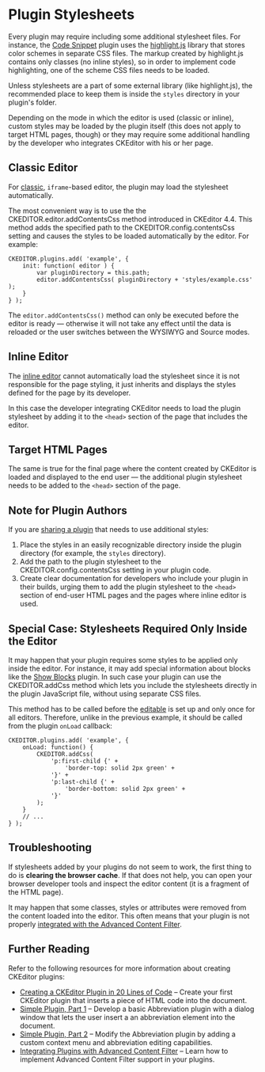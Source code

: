 <!--
Copyright (c) 2003-2017, CKSource - Frederico Knabben. All rights reserved.
For licensing, see LICENSE.md.
-->

# Plugin Stylesheets

Every plugin may require including some additional stylesheet files. For instance, the [Code Snippet](http://ckeditor.com/addon/codesnippet) plugin uses the [highlight.js](https://highlightjs.org/) library that stores color schemes in separate CSS files. The markup created by highlight.js contains only classes (no inline styles), so in order to implement code highlighting, one of the scheme CSS files needs to be loaded.

<p class="tip">
	Unless stylesheets are a part of some external library (like highlight.js), the recommended place to keep them is inside the <code>styles</code> directory in your plugin's folder.
</p>

Depending on the mode in which the editor is used (classic or inline), custom styles may be loaded by the plugin itself (this does not apply to target HTML pages, though) or they may require some additional handling by the developer who integrates CKEditor with his or her page.

## Classic Editor

For [classic](#!/guide/dev_framed), `iframe`-based editor, the plugin may load the stylesheet automatically.

The most convenient way is to use the the CKEDITOR.editor.addContentsCss method introduced in CKEditor 4.4. This method adds the specified path to the CKEDITOR.config.contentsCss setting and causes the styles to be loaded automatically by the editor. For example:

	CKEDITOR.plugins.add( 'example', {
		init: function( editor ) {
			var pluginDirectory = this.path;
			editor.addContentsCss( pluginDirectory + 'styles/example.css' );
		}
	} );

<p class="tip">
	The <code>editor.addContentsCss()</code> method can only be executed before the editor is ready &mdash; otherwise it will not take any effect until the data is reloaded or the user switches between the WYSIWYG and Source modes.
</p>

## Inline Editor

The [inline editor](#!/guide/dev_inline) cannot automatically load the stylesheet since it is not responsible for the page styling, it just inherits and displays the styles defined for the page by its developer.

In this case the developer integrating CKEditor needs to load the plugin stylesheet by adding it to the `<head>` section of the page that includes the editor.

## Target HTML Pages

The same is true for the final page where the content created by CKEditor is loaded and displayed to the end user &mdash; the additional plugin stylesheet needs to be added to the `<head>` section of the page.

## Note for Plugin Authors

If you are [sharing a plugin](http://ckeditor.com/addons/plugins/all) that needs to use additional styles:

1. Place the styles in an easily recognizable directory inside the plugin directory (for example, the `styles` directory).
1. Add the path to the plugin stylesheet to the CKEDITOR.config.contentsCss setting in your plugin code.
1. Create clear documentation for developers who include your plugin in their builds, urging them to add the plugin stylesheet to the `<head>` section of end-user HTML pages and the pages where inline editor is used.

## Special Case: Stylesheets Required Only Inside the Editor

It may happen that your plugin requires some styles to be applied only inside the editor. For instance, it may add special information about blocks like the [Show Blocks](http://ckeditor.com/addon/showblocks) plugin. In such case your plugin can use the CKEDITOR.addCss method which lets you include the stylesheets directly in the plugin JavaScript file, without using separate CSS files.

This method has to be called before the [editable](#!/api/CKEDITOR.editable) is set up and only once for all editors. Therefore, unlike in the previous example, it should be called from the plugin `onLoad` callback:

	CKEDITOR.plugins.add( 'example', {
		onLoad: function() {
			CKEDITOR.addCss(
				'p:first-child {' +
					'border-top: solid 2px green' +
				'}' +
				'p:last-child {' +
					'border-bottom: solid 2px green' +
				'}'
			);
		}
		// ...
	} );

## Troubleshooting

If stylesheets added by your plugins do not seem to work, the first thing to do is **clearing the browser cache**. If that does not help, you can open your browser developer tools and inspect the editor content (it is a fragment of the HTML page).

It may happen that some classes, styles or attributes were removed from the content loaded into the editor. This often means that your plugin is not properly [integrated with the Advanced Content Filter](#!/guide/plugin_sdk_integration_with_acf).

## Further Reading

Refer to the following resources for more information about creating CKEditor plugins:

* [Creating a CKEditor Plugin in 20 Lines of Code](#!/guide/plugin_sdk_sample) &ndash; Create your first CKEditor plugin that inserts a piece of HTML code into the document.
* [Simple Plugin, Part 1](#!/guide/plugin_sdk_sample_1) &ndash; Develop a basic Abbreviation plugin with a dialog window that lets the user insert a an abbreviation element into the document.
* [Simple Plugin, Part 2](#!/guide/plugin_sdk_sample_2) &ndash; Modify the Abbreviation plugin by adding a custom context menu and abbreviation editing capabilities.
* [Integrating Plugins with Advanced Content Filter](#!/guide/plugin_sdk_integration_with_acf) &ndash; Learn how to implement Advanced Content Filter support in your plugins.
